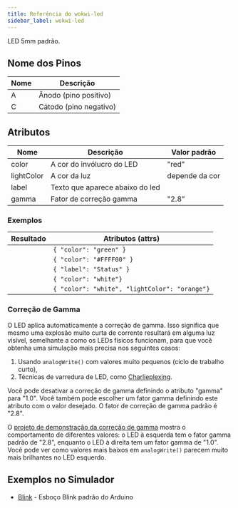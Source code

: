 ```yaml
---
title: Referência do wokwi-led
sidebar_label: wokwi-led
---
```


LED 5mm padrão.

<wokwi-led />

## Nome dos Pinos

| Nome | Descrição              |
| ---- | ---------------------- |
| A    | Ânodo (pino positivo)  |
| C    | Cátodo (pino negativo) |

## Atributos

| Nome       | Descrição                       | Valor padrão         |
| ---------- | ------------------------------- | ---------------------|
| color      | A cor do invólucro do LED       | "red"                |
| lightColor | A cor da luz                    | depende da cor       |
| label      | Texto que aparece abaixo do led |                      |
| gamma      | Fator de correção gamma         | "2.8"                |

### Exemplos

| Resultado                                                 | Atributos (attrs)                             |
| --------------------------------------------------------- | --------------------------------------------- |
| <wokwi-led color="green" />                               | `{ "color": "green" }`                        |
| <wokwi-led color="#FFFF00" />                             | `{ "color": "#FFFF00" }`                      |
| <wokwi-led label="Status" />                              | `{ "label": "Status" }`                       |
| <wokwi-led color="white" />                               | `{ "color": "white"}`                         |
| <wokwi-led color="white" lightColor="orange" value="1" /> | `{ "color": "white", "lightColor": "orange"}` |

### Correção de Gamma

O LED aplica automaticamente a correção de gamma. Isso significa que mesmo uma explosão muito curta de corrente resultará
em alguma luz visível, semelhante a como os LEDs físicos funcionam, para que você obtenha uma simulação mais precisa nos seguintes casos:

1. Usando `analogWrite()` com valores muito pequenos (ciclo de trabalho curto),
2. Técnicas de varredura de LED, como [Charlieplexing](https://goodarduinocode.com/guides/charlieplexing).

Você pode desativar a correção de gamma definindo o atributo "gamma" para "1.0". Você também pode escolher um
fator gamma definindo este atributo com o valor desejado. O fator de correção de gamma padrão é "2.8".

O [projeto de demonstração da correção de gamma](https://wokwi.com/arduino/projects/304762988710068800) mostra o comportamento de diferentes valores: o LED à esquerda tem o fator gamma padrão de "2.8", enquanto o LED à direita tem um fator gamma de "1.0". Você pode ver como valores mais baixos em `analogWrite()` parecem muito mais brilhantes no LED esquerdo.

## Exemplos no Simulador

- [Blink](https://wokwi.com/arduino/libraries/demo/blink) - Esboço Blink padrão do Arduino
